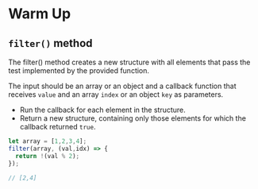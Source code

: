 # Warm Up

## `filter()` method

The filter() method creates a new structure with all elements that pass the test implemented by the provided function.

The input should be an array or an object and a callback function that receives `value` and an array `index` or an object `key` as parameters.

- Run the callback for each element in the structure.
- Return a new structure, containing only those elements for which the callback returned `true`.

```javascript
let array = [1,2,3,4];
filter(array, (val,idx) => {
  return !(val % 2);
});

// [2,4]
```
